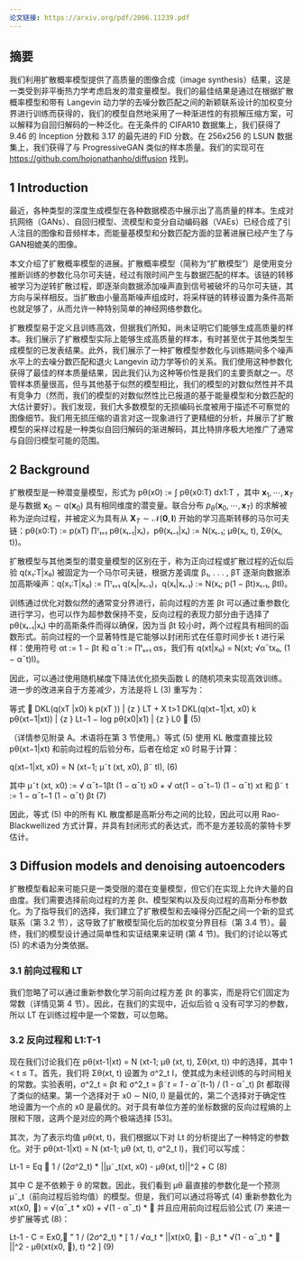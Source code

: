 ```yaml
---
论文链接: https://arxiv.org/pdf/2006.11239.pdf
---
```

## 摘要

我们利用扩散概率模型提供了高质量的图像合成（image synthesis）结果，这是一类受到非平衡热力学考虑启发的潜变量模型。我们的最佳结果是通过在根据扩散概率模型和带有 Langevin 动力学的去噪分数匹配之间的新颖联系设计的加权变分界进行训练而获得的，我们的模型自然地采用了一种渐进性的有损解压缩方案，可以解释为自回归解码的一种泛化。在无条件的 CIFAR10 数据集上，我们获得了 9.46 的 Inception 分数和 3.17 的最先进的 FID 分数。在 256x256 的 LSUN 数据集上，我们获得了与 ProgressiveGAN 类似的样本质量。我们的实现可在 https://github.com/hojonathanho/diffusion 找到。

## 1 Introduction

最近，各种类型的深度生成模型在各种数据模态中展示出了高质量的样本。生成对抗网络（GANs）、自回归模型、流模型和变分自动编码器（VAEs）已经合成了引人注目的图像和音频样本，而能量基模型和分数匹配方面的显著进展已经产生了与GAN相媲美的图像。

本文介绍了扩散概率模型的进展。扩散概率模型（简称为“扩散模型”）是使用变分推断训练的参数化马尔可夫链，经过有限时间产生与数据匹配的样本。该链的转移被学习为逆转扩散过程，即逐渐向数据添加噪声直到信号被破坏的马尔可夫链，其方向与采样相反。当扩散由小量高斯噪声组成时，将采样链的转移设置为条件高斯也就足够了，从而允许一种特别简单的神经网络参数化。

扩散模型易于定义且训练高效，但据我们所知，尚未证明它们能够生成高质量的样本。我们展示了扩散模型实际上能够生成高质量的样本，有时甚至优于其他类型生成模型的已发表结果。此外，我们展示了一种扩散模型参数化与训练期间多个噪声水平上的去噪分数匹配和退火 Langevin 动力学等价的关系。我们使用这种参数化获得了最佳的样本质量结果，因此我们认为这种等价性是我们的主要贡献之一。尽管样本质量很高，但与其他基于似然的模型相比，我们的模型的对数似然性并不具有竞争力（然而，我们的模型的对数似然性比已报道的基于能量模型和分数匹配的大估计要好）。我们发现，我们大多数模型的无损编码长度被用于描述不可察觉的图像细节。我们用无损压缩的语言对这一现象进行了更精细的分析，并展示了扩散模型的采样过程是一种类似自回归解码的渐进解码，其比特排序极大地推广了通常与自回归模型可能的范围。

## 2 Background

扩散模型是一种潜变量模型，形式为 pθ(x0) := ∫ pθ(x0:T) dx1:T ，其中 $\textbf{x}_1, \cdots, \textbf{x}_T$ 是与数据 $\textbf{x}_0 \sim q(\textbf{x}_0)$ 具有相同维度的潜变量。联合分布 $p_\theta(\textbf{x}_0, \cdots, \textbf{x}_T)$ 的求解被称为逆向过程，并被定义为具有从 $\textbf{X}_T \sim \mathcal{N}(\textbf{0}, \textbf{I})$ 开始的学习高斯转移的马尔可夫链：pθ(x0:T) := p(xT) ∏ᵀₜ₌₁ pθ(xₜ₋₁|xₜ)，pθ(xₜ₋₁|xₜ) := N(xₜ₋₁; µθ(xₜ, t), Σθ(xₜ, t))。

扩散模型与其他类型的潜变量模型的区别在于，称为正向过程或扩散过程的近似后验 q(x₁:T|x₀) 被固定为一个马尔可夫链，根据方差调度 β₁, . . . , βT 逐渐向数据添加高斯噪声：q(x₁:T|x₀) := ∏ᵀₜ₌₁ q(xₜ|xₜ₋₁)，q(xₜ|xₜ₋₁) := N(xₜ; p(1 − βt)xₜ₋₁, βtI)。

训练通过优化对数似然的通常变分界进行，前向过程的方差 βt 可以通过重参数化进行学习，也可以作为超参数保持不变，反向过程的表现力部分由于选择了 pθ(xₜ₋₁|xₜ) 中的高斯条件而得以确保，因为当 βt 较小时，两个过程具有相同的函数形式。前向过程的一个显著特性是它能够以封闭形式在任意时间步长 t 进行采样：使用符号 αt := 1 − βt 和 α¯t := ∏ᵗₛ₌₁ αs，我们有 q(xt|x₀) = N(xt; √α¯tx₀, (1 − α¯t)I)。

因此，可以通过使用随机梯度下降法优化损失函数 L 的随机项来实现高效训练。进一步的改进来自于方差减少，方法是将 L (3) 重写为：

等式  DKL(q(xT |x0) k p(xT )) | {z } LT + X t>1 DKL(q(xt−1|xt, x0) k pθ(xt−1|xt)) | {z } Lt−1 − log pθ(x0|x1) | {z } L0  (5)

（详情参见附录 A。术语将在第 3 节使用。）等式 (5) 使用 KL 散度直接比较 pθ(xt−1|xt) 和前向过程的后验分布，后者在给定 x0 时易于计算：

q(xt−1|xt, x0) = N (xt−1; µ˜t (xt, x0), β˜ tI), (6)

其中 µ˜t (xt, x0) := √ α¯t−1βt (1 − α¯t) x0 + √ αt(1 − α¯t−1) (1 − α¯t) xt 和 β˜ t := 1 − α¯t−1 (1 − α¯t) βt (7)

因此，等式 (5) 中的所有 KL 散度都是高斯分布之间的比较，因此可以用 Rao-Blackwellized 方式计算，并具有封闭形式的表达式，而不是方差较高的蒙特卡罗估计。

## 3 Diffusion models and denoising autoencoders

扩散模型看起来可能只是一类受限的潜在变量模型，但它们在实现上允许大量的自由度。我们需要选择前向过程的方差 βt、模型架构以及反向过程的高斯分布参数化。为了指导我们的选择，我们建立了扩散模型和去噪得分匹配之间一个新的显式联系（第 3.2 节），这导致了扩散模型简化后的加权变分界目标（第 3.4 节）。最终，我们的模型设计通过简单性和实证结果来证明 (第 4 节)。我们的讨论以等式 (5) 的术语为分类依据。

### 3.1 前向过程和 LT

我们忽略了可以通过重新参数化学习前向过程方差 βt 的事实，而是将它们固定为常数（详情见第 4 节）。因此，在我们的实现中，近似后验 q 没有可学习的参数，所以 LT 在训练过程中是一个常数，可以忽略。

### 3.2 反向过程和 L1:T-1

现在我们讨论我们在 pθ(xt-1|xt) = N (xt-1; µθ (xt, t), Σθ(xt, t)) 中的选择，其中 1 < t ≤ T。首先，我们将 Σθ(xt, t) 设置为 σ^2_t I，使其成为未经训练的与时间相关的常数。实验表明，σ^2_t = βt 和 σ^2_t = β˜_t = 1 - α¯_(t-1) / (1 - α¯_t) βt 都取得了类似的结果。第一个选择对于 x0 ∼ N(0, I) 是最优的，第二个选择对于确定性地设置为一个点的 x0 是最优的。对于具有单位方差的坐标数据的反向过程熵的上限和下限，这两个是对应的两个极端选择 [53]。

其次，为了表示均值 µθ(xt, t)，我们根据以下对 Lt 的分析提出了一种特定的参数化。对于 pθ(xt-1|xt) = N (xt-1; µθ (xt, t), σ^2_t I)，我们可以写成：

Lt-1 = Eq  1 / (2σ^2_t) * ||µ˜_t(xt, x0) - µθ(xt, t)||^2 + C (8)

其中 C 是不依赖于 θ 的常数。因此，我们看到 µθ 最直接的参数化是一个预测 µ˜_t（前向过程后验均值）的模型。但是，我们可以通过将等式 (4) 重新参数化为 xt(x0, ) = √(α¯_t * x0) + √(1 - α¯_t) *  并且应用前向过程后验公式 (7) 来进一步扩展等式 (8)：

Lt-1 - C = Ex0, " 1 / (2σ^2_t) * [ 1 / √α_t * ||xt(x0, ) - β_t * √(1 - α¯_t) *  ||^2 - µθ(xt(x0, ), t) ^2 ] (9)